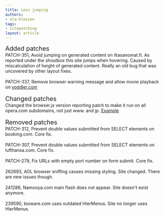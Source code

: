 ```yaml
---
title: Less jumping
authors:
- ola-kleiven
tags:
- sitepatching
layout: article
---
```

<span style="font-size: 140%">Added patches</span><br/>PATCH-351, Avoid jumping on generated content on iltasanomat.fi. As reported under the shoutbox this site jumps when hovering. Caused by miscalculation of height of generated content. Really an old bug that was uncovered by other layout fixes.<br/><br/>PATCH-337, Remove browser warning message and allow movie playback on <a href="http://www.voddler.com" target="_blank">voddler.com</a><br/> <br/><span style="font-size: 140%">Changed patches</span><br/>Changed the browser.js version reporting patch to make it run on all opera.com subdomains, not just www. and jp. <a href="http://ru.opera.com/docs/browserjs/" target="_blank">Example</a><br/> <br/><span style="font-size: 140%">Removed patches</span><br/>PATCH-312, Prevent double values submitted from SELECT elements on booking.com. Core fix.<br/><br/>PATCH-307, Prevent double values submitted from SELECT elements on lufthansa.com. Core fix.<br/><br/>PATCH-279, Fix URLs with empty port number on form submit. Core fix.<br/><br/>262693, AOL browser sniffing causes missing styling. Site changed. There are new issues though.<br/><br/>241286, Namooya.com main flash does not appear. Site doesn&#39;t exist anymore.<br/><br/>239590, bioware.com uses outdated HierMenus. Site no longer uses HierMenus.

